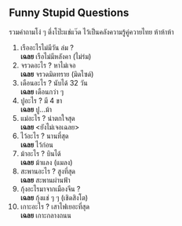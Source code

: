 ## Funny Stupid Questions

รวมคำถามโง่ ๆ ตึ่งโป๊ะแช่แว๊ด ไว้เป็นคลังความรู้คู่ควายไทย ห้าห้าห้า  

1. เรืออะไรไม่มีวัน ล่ม ?  
   **เฉลย** เรือไม่มีหลังคา (ไม่ร่ม)  
2. จรวดอะไร ? หาไม่เจอ  
   **เฉลย** จรวดมิดทราย (มิดไซด์)  
3. เดือนอะไร ? นับได้ 32 วัน  
   **เฉลย** เดือนกว่า ๆ  
4. ปูอะไร ? มี 4 ขา  
   **เฉลย** ปู...ม้า  
5. แม่อะไร ? น่าตกใจสุด  
   **เฉลย** <ยังไม่เจอเฉลย>  
6. ไว้อะไร ? นานที่สุด  
   **เฉลย** ไว้ก่อน  
7. ม้าอะไร ? บินได้  
   **เฉลย** ม้าแลง (แมลง)  
8. สะพานอะไร ? สูงที่สุด  
   **เฉลย** สะพานผ่านฟ้า  
9. กุ้งอะไรมาจากเมืองจีน ?  
   **เฉลย** กุ้งแช่ ๆ ๆ (เชิดสิงโต)  
10. เกาะอะไร ? เสาไฟเยอะที่สุด  
    **เฉลย** เกาะกลางถนน  
